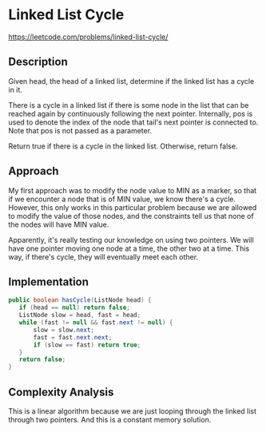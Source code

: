 # Linked List Cycle

https://leetcode.com/problems/linked-list-cycle/

## Description
Given head, the head of a linked list, determine if the linked list has a cycle in it.

There is a cycle in a linked list if there is some node in the list that can be reached again by continuously following the next pointer. Internally, pos is used to denote the index of the node that tail's next pointer is connected to. Note that pos is not passed as a parameter.

Return true if there is a cycle in the linked list. Otherwise, return false.

## Approach

My first approach was to modify the node value to MIN as a marker, so that if we encounter a node that is of MIN value, we know there's a cycle. However, this only works in this particular problem because we are allowed to modify the value of those nodes, and the constraints tell us that none of the nodes will have MIN value.

Apparently, it's really testing our knowledge on using two pointers. We will have one pointer moving one node at a time, the other two at a time. This way, if there's cycle, they will eventually meet each other.

## Implementation
```java
public boolean hasCycle(ListNode head) {
   if (head == null) return false;
   ListNode slow = head, fast = head;
   while (fast != null && fast.next != null) {
       slow = slow.next;
       fast = fast.next.next;
       if (slow == fast) return true;
   }     
   return false;
}
```

## Complexity Analysis
This is a linear algorithm because we are just looping through the linked list through two pointers. And this is a constant memory solution.